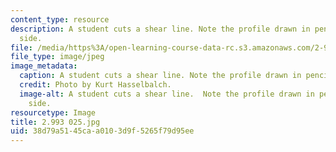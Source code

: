 ```yaml
---
content_type: resource
description: A student cuts a shear line. Note the profile drawn in pencil on the
  side.
file: /media/https%3A/open-learning-course-data-rc.s3.amazonaws.com/2-993-special-topics-in-mechanical-engineering-the-art-and-science-of-boat-design-january-iap-2007/38d79a5145caa0103d9f5265f79d95ee_2993025.jpg
file_type: image/jpeg
image_metadata:
  caption: A student cuts a shear line. Note the profile drawn in pencil on the side.
  credit: Photo by Kurt Hasselbalch.
  image-alt: A student cuts a shear line.  Note the profile drawn in pencil on the
    side.
resourcetype: Image
title: 2.993 025.jpg
uid: 38d79a51-45ca-a010-3d9f-5265f79d95ee
---
```

